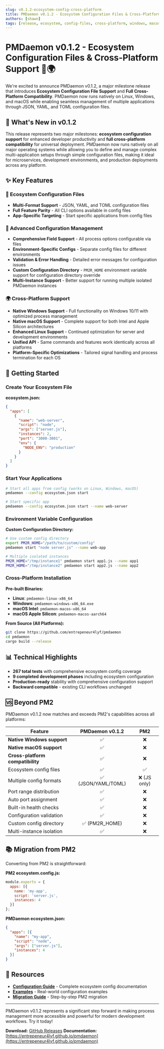 ```yaml
---
slug: v0.1.2-ecosystem-config-cross-platform
title: PMDaemon v0.1.2 - Ecosystem Configuration Files & Cross-Platform Support
authors: [shawn]
tags: [release, ecosystem, config-files, cross-platform, windows, macos, linux]
---
```


# PMDaemon v0.1.2 - Ecosystem Configuration Files & Cross-Platform Support 🚀🌍

We're excited to announce PMDaemon v0.1.2, a major milestone release that introduces **Ecosystem Configuration File Support** and **Full Cross-Platform Compatibility**. PMDaemon now runs natively on Linux, Windows, and macOS while enabling seamless management of multiple applications through JSON, YAML, and TOML configuration files.

<!-- truncate -->

## 🎉 What's New in v0.1.2

This release represents two major milestones: **ecosystem configuration support** for enhanced developer productivity and **full cross-platform compatibility** for universal deployment. PMDaemon now runs natively on all major operating systems while allowing you to define and manage complex multi-application setups through simple configuration files, making it ideal for microservices, development environments, and production deployments across any platform.

## ✨ Key Features

### 📁 Ecosystem Configuration Files
- **Multi-Format Support** - JSON, YAML, and TOML configuration files
- **Full Feature Parity** - All CLI options available in config files
- **App-Specific Targeting** - Start specific applications from config files

### 🎯 Advanced Configuration Management
- **Comprehensive Field Support** - All process options configurable via files
- **Environment-Specific Configs** - Separate config files for different environments
- **Validation & Error Handling** - Detailed error messages for configuration issues
- **Custom Configuration Directory** - `PM2R_HOME` environment variable support for configuration directory override
- **Multi-Instance Support** - Better support for running multiple isolated PMDaemon instances

### 🌍 Cross-Platform Support
- **Native Windows Support** - Full functionality on Windows 10/11 with optimized process management
- **Native macOS Support** - Complete support for both Intel and Apple Silicon architectures
- **Enhanced Linux Support** - Continued optimization for server and development environments
- **Unified API** - Same commands and features work identically across all platforms
- **Platform-Specific Optimizations** - Tailored signal handling and process termination for each OS

## 🚀 Getting Started

### Create Your Ecosystem File

**ecosystem.json:**
```json
{
  "apps": [
    {
      "name": "web-server",
      "script": "node",
      "args": ["server.js"],
      "instances": 2,
      "port": "3000-3001",
      "env": {
        "NODE_ENV": "production"
      }
    }
  ]
}
```

### Start Your Applications
```bash
# Start all apps from config (works on Linux, Windows, macOS)
pmdaemon --config ecosystem.json start

# Start specific app
pmdaemon --config ecosystem.json start --name web-server
```

### Environment Variable Configuration

**Custom Configuration Directory:**
```bash
# Use custom config directory
export PM2R_HOME="/path/to/custom/config"
pmdaemon start "node server.js" --name web-app

# Multiple isolated instances
PM2R_HOME="/tmp/instance1" pmdaemon start app1.js --name app1
PM2R_HOME="/tmp/instance2" pmdaemon start app2.js --name app2
```

### Cross-Platform Installation

**Pre-built Binaries:**
- **Linux**: `pmdaemon-linux-x86_64`
- **Windows**: `pmdaemon-windows-x86_64.exe`
- **macOS Intel**: `pmdaemon-macos-x86_64`
- **macOS Apple Silicon**: `pmdaemon-macos-aarch64`

**From Source (All Platforms):**
```bash
git clone https://github.com/entrepeneur4lyf/pmdaemon
cd pmdaemon
cargo build --release
```

## 📊 Technical Highlights

- **267 total tests** with comprehensive ecosystem config coverage
- **9 completed development phases** including ecosystem configuration
- **Production-ready** stability with comprehensive configuration support
- **Backward compatible** - existing CLI workflows unchanged

## 🆚 Beyond PM2

PMDaemon v0.1.2 now matches and exceeds PM2's capabilities across all platforms:

| Feature                 | PMDaemon v0.1.2 | PM2 |
|-------------------------|:---------------:|:---:|
| **Native Windows support** | ✅          | ❌  |
| **Native macOS support**   | ✅          | ❌  |
| **Cross-platform compatibility** | ✅    | ❌  |
| Ecosystem config files | ✅              | ✅  |
| Multiple config formats| ✅ (JSON/YAML/TOML) | ❌ (JS only) |
| Port range distribution | ✅              | ❌  |
| Auto port assignment   | ✅              | ❌  |
| Built-in health checks | ✅              | ❌  |
| Configuration validation| ✅              | ❌  |
| Custom config directory | ✅ (PM2R_HOME)  | ❌  |
| Multi-instance isolation| ✅              | ❌  |

## 📚 Migration from PM2

Converting from PM2 is straightforward:

**PM2 ecosystem.config.js:**
```javascript
module.exports = {
  apps: [{
    name: 'my-app',
    script: 'server.js',
    instances: 4
  }]
};
```

**PMDaemon ecosystem.json:**
```json
{
  "apps": [{
    "name": "my-app",
    "script": "node",
    "args": ["server.js"],
    "instances": 4
  }]
}
```

## 🔗 Resources

- **[Configuration Guide](/docs/configuration/ecosystem-files)** - Complete ecosystem config documentation
- **[Examples](/docs/examples/ecosystem-configs)** - Real-world configuration examples
- **[Migration Guide](/docs/comparison/migration-from-pm2)** - Step-by-step PM2 migration

---

PMDaemon v0.1.2 represents a significant step forward in making process management more accessible and powerful for modern development workflows. Try it today!

**Download:** [GitHub Releases](https://github.com/entrepeneur4lyf/pmdaemon/releases)
**Documentation:** [https://entrepeneur4lyf.github.io/pmdaemon](https://entrepeneur4lyf.github.io/pmdaemon)
